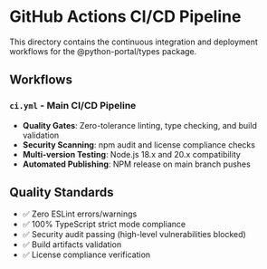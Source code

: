 # GitHub Actions CI/CD Pipeline

This directory contains the continuous integration and deployment workflows for the @python-portal/types package.

## Workflows

### `ci.yml` - Main CI/CD Pipeline
- **Quality Gates**: Zero-tolerance linting, type checking, and build validation
- **Security Scanning**: npm audit and license compliance checks  
- **Multi-version Testing**: Node.js 18.x and 20.x compatibility
- **Automated Publishing**: NPM release on main branch pushes

## Quality Standards
- ✅ Zero ESLint errors/warnings
- ✅ 100% TypeScript strict mode compliance
- ✅ Security audit passing (high-level vulnerabilities blocked)
- ✅ Build artifacts validation
- ✅ License compliance verification